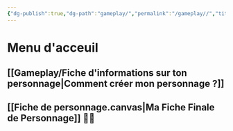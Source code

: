 ```yaml
---
{"dg-publish":true,"dg-path":"gameplay/","permalink":"/gameplay//","title":"Home","tags":["gardenEntry"]}
---
```






# Menu d'acceuil

## [[Gameplay/Fiche d'informations sur ton personnage\|Comment créer mon personnage ?]]


## [[Fiche de personnage.canvas|Ma Fiche Finale de Personnage]] 🚧🚜


